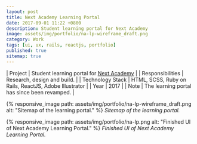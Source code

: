 ```yaml
---
layout: post
title: Next Academy Learning Portal
date: 2017-09-01 11:22 +0800
description: Student learning portal for Next Academy
image: assets/img/portfolio/na-lp-wireframe_draft.png
category: Work
tags: [ui, ux, rails, reactjs, portfolio]
published: true
sitemap: true
---
```


| Project | Student learning portal for [Next Academy](https://www.nextacademy.com/) |
| Responsibilities | Research, design and build. |
| Technology Stack | HTML, SCSS, Ruby on Rails, ReactJS, Adobe Illustrator |
| Year | 2017 |
| Note | The learning portal has since been revamped. |

{% responsive_image path: assets/img/portfolio/na-lp-wireframe_draft.png alt: "Sitemap of the learning portal." %}
*Sitemap of the learning portal.*

{% responsive_image path: assets/img/portfolio/na-lp.png alt: "Finished UI of Next Academy Learning Portal." %}
*Finished UI of Next Academy Learning Portal.*